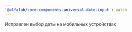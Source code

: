 ```yaml
---
'@alfalab/core-components-universal-date-input': patch
---
```


Исправлен выбор даты на мобильных устройствах
